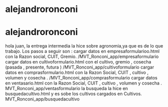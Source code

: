 # alejandroronconi
# alejandroronconi
hola juan, la entrega intermedia la hice sobre agronomia,ya que es de lo que trabajo.
Los pasos a seguir son :
cargar datos en empresaformularioo.html con la Razon social, CUIT, Gremio.
/MVT_Ronconi_app/empresaformulario
cargar datos en cultivoformulario.html con el cultivo, gremio , cosecha (pasada , presente, futura )
/MVT_Ronconi_app/cultivoformulario
cargar datos en comprasformulario.html con la Razon Social, CUIT , cultivo , volumen y cosecha .
/MVT_Ronconi_app/comprasformulario
cargar datos en ventasario.html con la Razon Social, CUIT , cultivo , volumen y cosecha .
MVT_Ronconi_app/ventasformulario
la busqueda la hice en busquedacultivo.html y es sobe los cultivos cargados en Cultivos.
MVT_Ronconi_app/busquedacultivo
